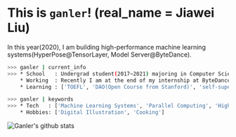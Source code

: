 # This is `ganler`! (real_name = Jiawei Liu)

In this year(2020), I am building high-performance machine learning systems(HyperPose@TensorLayer, Model Server@ByteDance).
```bash
>>> ganler | current_info
>>> * School   : Undergrad student(2017~2021) majoring in Computer Science at Tongji University, Shanghai.
    * Working  : Recently I am at the end of my internship at ByteDance AI Lab and I will start a research internship with people from NYU System Group. 
    * Learning : ['TOEFL', 'DAO(Open Course from Stanford)', 'self-supervised Learning', 'CppCon 2019']

>>> ganler | keywords
>>> * Tech   : ['Machine Learning Systems', 'Parallel Computing', 'High Performance Computing', 'Modern C++']
    * Hobbies: ['Digital Illustration', 'Cooking']
```

![Ganler's github stats](https://github-readme-stats.vercel.app/api?username=ganler&show_icons=true&theme=tokyonight)
